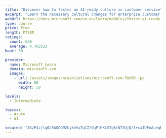 ```yaml
---
title: "Discover how to foster an AI-ready culture in customer service"
excerpt: "Learn the necessary cultural changes for enterprise customer service to make AI transformation successful, and how they fit into a holistic AI strategy."
webUrl: https://docs.microsoft.com/en-us/learn/modules/foster-ai-ready-culture-customer-service/
type: course
price: Free
length: PT38M
ratings:
  count: 638
  average: 4.763323
heat: 50

provider:
  name: Microsoft Learn
  domain: microsoft.com
  images:
    - url: /assets/images/organizations/microsoft.com-50x50.jpg
      width: 50
      height: 50

levels:
  - Intermediate

topics:
  - Azure
  - AI

secured: "AKzP4z/lqQLRAQOG92bykeVqTqCZ/QqFtHXLSTg6rN7XUjD/1+caIDFoAueqRmJaaMRWWHNn3scoyWeY0Jg5EhFPCDYidiKcZmg+SveFpAIVelETWGFI3/w2P1M+5PUS6Ojkd65gPET1vfTnDwidLXN0qqu1cpLl8490WhaAX17MtC12kg8acwlNvyc2nAR9kqD8THCRD+AYgjMpU0L+vsxSyYma4ub7Pm/JLW2fLDLsNYTHFOsi8JGd9d5jWE5i14tJsu3JWpMDPatUPN+bHMfkAO6+GtbG1h5LOEshI895xdvsxekBRQaYWu028mJec3yyZHI9DvCPrbVpib0zD7I22GUjb/Qja/haFK8ZkzTRqqXVItmjSzX41ObA2vXBvi0ywvFvUyLYeAAjCfmF0m47h2BLzEdWifmd3UFSaKY=;AjOvS1cS4/C6BHpSNVyHig=="
---
```



